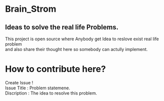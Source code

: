 # Brain_Strom
## Ideas to solve the real life Problems.

This project is open source where Anybody get Idea to reslove exist real life problem <br>
and also share their thought here so somebody can actully implement.

# How to contribute here?<br>
Create Issue ! <br>
Issue Title : Problem statemene. <br>
Discription : The idea to resolve this problem.<br>
 

